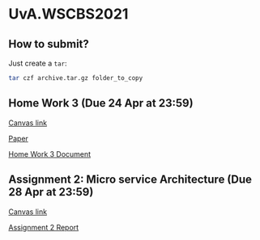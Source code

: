 # UvA.WSCBS2021

## How to submit?
Just create a `tar`:
```bash
tar czf archive.tar.gz folder_to_copy
```

## Home Work 3 (Due 24 Apr at 23:59)
[Canvas link](https://canvas.uva.nl/courses/21462/assignments/226655)

[Paper](https://arxiv.org/pdf/0901.0131.pdf)

[Home Work 3 Document](https://www.overleaf.com/2365995528yrpfrxcwskbw)

## Assignment 2: Micro service Architecture (Due 28 Apr at 23:59)
[Canvas link](https://canvas.uva.nl/courses/21462/assignments/226649)

[Assignment 2 Report](https://www.overleaf.com/1625365964qhysphdxqhnp)
